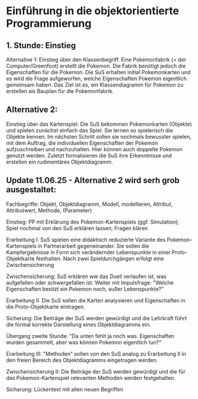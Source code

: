 # Einführung in die objektorientierte Programmierung

## 1.	Stunde: Einstieg
Alternative 1: 
Einstieg über den Klassenbegriff. Eine Pokemonfabrik (= der Computer/Greenfoot) erstellt die Pokemon. Die Fabrik benötigt jedoch die Eigenschaften für die Pokemon. Die SuS erhalten initial Pokemonkarten und es wird die Frage aufgeworfen, welche Eigenschaften Pokemon eigentlich gemeinsam haben. Das Ziel ist es, ein Klassendiagramm für Pokemon zu erstellen als Bauplan für die Pokemonfabrik. 


## Alternative 2: 
Einstieg über das Kartenspiel. Die SuS bekommen Pokemonkarten (Objekte) und spielen zunächst einfach das Spiel. Sie lernen so spielerisch die Objekte kennen. Im nächsten Schritt sollen sie nochmals bewusster spielen, mit dem Auftrag, die individuellen Eigenschaften der Pokemon aufzuschreiben und nachzuhalten. Hier können auch doppelte Pokemon genutzt werden. Zuletzt formalisieren die SuS ihre Erkenntnisse und erstellen ein rudimentäres Objektdiagramm. 


## Update 11.06.25 - Alternative 2 wird serh grob ausgestaltet: 

Fachbegriffe: Objekt, Objektdiagramm, Modell, modellieren, Attribut, Attributwert, Methode, (Parameter) 

Einstieg: PP mit Erklärung des Pokemon-Kartenspiels (ggf. Simulation); Spiel nochmal von den SuS erklären lassen; Fragen klären 

Erarbeitung I: SuS spielen eine didaktisch reduzierte Variante des Pokemon-Kartenspiels in Partnerarbeit gegeneinander. Sie sollen die Kampfergebnisse in Form sich verändernder Lebenspunkte in einer Proto-Objektkarte festhalten. Nach zwei Spieldurchgängen erfolgt eine Zwischensicherung

Zwischensicherung: SuS erklären wie das Duell verlaufen ist, was aufgefallen oder schwergefallen ist. Weiter mit Impulsfrage: "Welche Eigenschaften besitzt ein Pokemon noch, außer Lebenspunkte?"

Erarbeitung II: Die SuS sollen die Karten analysieren und Eigenschaften in die Proto-Objektkarte eintragen. 

Sicherung: Die Beiträge der SuS werden gewürdigt und die Lehrkraft führt die formal korrekte Darstellung eines Objektdiagramms ein. 

Übergang zweite Stunde: "Da unten fehlt ja noch was. Eigenschaften wurden gesammelt, aber was können Pokemon eigentlich tun?"

Erarbeitung III: "Methoden" sollen von den SuS analog zu Erarbeitung II in den freien Bereich des Objektdiagramms eingetragen werden. 

Zwischensicherung II: Die Beiträge der SuS werden gewürdigt und die für das Pokemon-Kartenspiel relevanten Methoden werden festgehalten.

Sicherung: Lückentext mit allen neuen Begriffen



